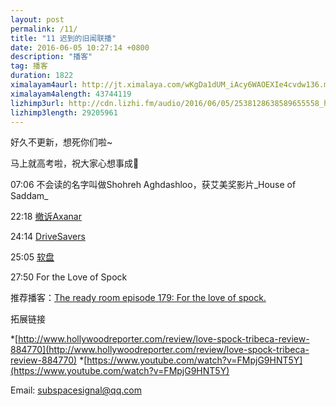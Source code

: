 ```yaml
---
layout: post
permalink: /11/
title: "11 迟到的旧闻联播"
date: 2016-06-05 10:27:14 +0800
description: "播客"
tag: 播客 
duration: 1822
ximalayam4aurl: http://jt.ximalaya.com/wKgDa1dUM_iAcy6WAOEXIe4cvdw136.m4a?channel=rss&amp;album_id=3135361&amp;track_id=16711744&amp;uid=6418191&amp;jt=http://audio.xmcdn.com/group11/M07/7A/40/wKgDa1dUM_iAcy6WAOEXIe4cvdw136.m4a
ximalayam4alength: 43744119
lizhimp3url: http://cdn.lizhi.fm/audio/2016/06/05/2538128638589655558_hd.mp3
lizhimp3length: 29205961
---   
```


好久不更新，想死你们啦~

马上就高考啦，祝大家心想事成🖖

07:06 不会读的名字叫做Shohreh Aghdashloo，获艾美奖影片_House of Saddam_

22:18 [撤诉Axanar](http://geekculture.co/exclusive-star-trek-beyond-50th-anniversary-fan-event/)

24:14 [DriveSavers](http://www.drivesaversdatarecovery.com/blog/2016/02/06/tech-times-gene-roddenberry-star-trek-secrets-decrypted-from-200-floppy-discs-after-30-years/)

25:05 [软盘](https://en.wikipedia.org/wiki/Floppy_disk)

27:50 For the Love of Spock

推荐播客：[The ready room episode 179: For the love of spock.](http://trek.fm/the-ready-room/179)

拓展链接

*[http://www.hollywoodreporter.com/review/love-spock-tribeca-review-884770](http://www.hollywoodreporter.com/review/love-spock-tribeca-review-884770)
*[https://www.youtube.com/watch?v=FMpjG9HNT5Y](https://www.youtube.com/watch?v=FMpjG9HNT5Y)

Email: [subspacesignal@qq.com](mailto:subspacesignal@qq.com)
